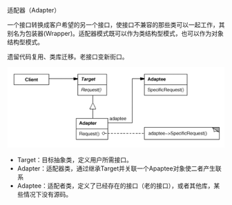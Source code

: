 适配器（Adapter）

一个接口转换成客户希望的另一个接口，使接口不兼容的那些类可以一起工作，其别名为包装器(Wrapper)。适配器模式既可以作为类结构型模式，也可以作为对象结构型模式。

遗留代码复用、类库迁移。老接口变新街口。



![1573451503180](assets/1573451503180.png)

+ Target：目标抽象类，定义用户所需接口。
+ Adapter：适配器类，通过继承Target并关联一个Apaptee对象使二者产生联系
+ Adaptee：适配者类，定义了已经存在的接口（老的接口），或者其他库，某些情况下没有源码。


